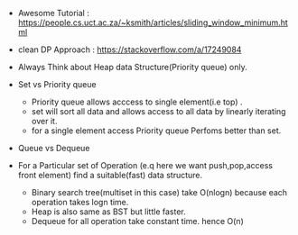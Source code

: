 * Awesome Tutorial : https://people.cs.uct.ac.za/~ksmith/articles/sliding_window_minimum.html
* clean DP Approach : https://stackoverflow.com/a/17249084 
* Always Think about Heap data Structure(Priority queue) only.
* Set vs Priority queue 
  * Priority queue allows acccess to single element(i.e top) .
  * set will sort all data and allows access to all data by linearly iterating over it.
  * for a single element access Priority queue Perfoms better than set.
  
* Queue vs Dequeue

* For a Particular set of Operation (e.q here we want push,pop,access front element) find a suitable(fast) data structure.
  * Binary search tree(multiset in this case) take O(nlogn) because each operation takes logn time.
  * Heap is also same as BST but little faster.
  * Dequeue for all operation take constant time. hence O(n)

